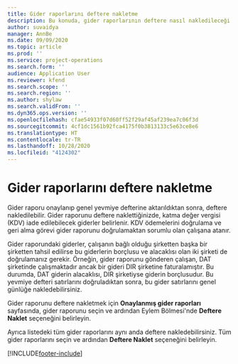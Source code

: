```yaml
---
title: Gider raporlarını deftere nakletme
description: Bu konuda, gider raporlarının deftere nasıl nakledileceği açıklanmaktadır.
author: suvaidya
manager: AnnBe
ms.date: 09/09/2020
ms.topic: article
ms.prod: ''
ms.service: project-operations
ms.search.form: ''
audience: Application User
ms.reviewer: kfend
ms.search.scope: ''
ms.search.region: ''
ms.author: shylaw
ms.search.validFrom: ''
ms.dyn365.ops.version: ''
ms.openlocfilehash: cfae54933f07d60ff52f29af45af239ea7c06f3d
ms.sourcegitcommit: 4cf1dc1561b92fca4175f0b3813133c5e63ce8e6
ms.translationtype: HT
ms.contentlocale: tr-TR
ms.lasthandoff: 10/28/2020
ms.locfileid: "4124302"
---
```

# <a name="post-expense-reports"></a>Gider raporlarını deftere nakletme

Gider raporu onaylanıp genel yevmiye defterine aktarıldıktan sonra, deftere nakledilebilir. Gider raporunu deftere naklettiğinizde, katma değer vergisi (KDV) iade edilebilecek giderler belirlenir. KDV ödemelerini doğrulama ve geri alma görevi gider raporunu doğrulamaktan sorumlu olan çalışana atanır.

Gider raporundaki giderler, çalışanın bağlı olduğu şirketten başka bir şirketten tahsil edilirse bu giderlerin borçlusu ve alacaklısı olan iki şirketi de doğrulamanız gerekir. Örneğin, gider raporunu gönderen çalışan, DAT şirketinde çalışmaktadır ancak bir gideri DIR şirketine faturalamıştır. Bu durumda, DAT giderin alacaklısı, DIR şirketiyse giderin borçlusudur. Bu yevmiye defteri satırlarını doğruladıktan sonra, bu gider satırlarını genel günlüğe nakledebilirsiniz.

Gider raporunu deftere nakletmek için **Onaylanmış gider raporları** sayfasında, gider raporunu seçin ve ardından Eylem Bölmesi'nde **Deftere Naklet** seçeneğini belirleyin.

Ayrıca listedeki tüm gider raporlarını aynı anda deftere nakledebilirsiniz. Tüm gider raporlarını seçin ve ardından **Deftere Naklet** seçeneğini belirleyin.


[!INCLUDE[footer-include](../includes/footer-banner.md)]